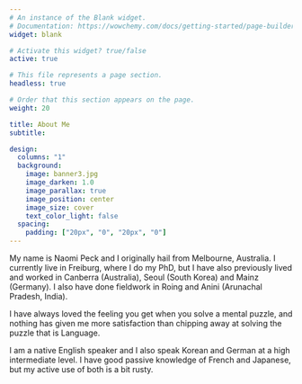 ```yaml
---
# An instance of the Blank widget.
# Documentation: https://wowchemy.com/docs/getting-started/page-builder/
widget: blank

# Activate this widget? true/false
active: true

# This file represents a page section.
headless: true

# Order that this section appears on the page.
weight: 20

title: About Me
subtitle:

design:
  columns: "1"
  background:
    image: banner3.jpg
    image_darken: 1.0
    image_parallax: true
    image_position: center
    image_size: cover
    text_color_light: false
  spacing:
    padding: ["20px", "0", "20px", "0"]
---
```


My name is Naomi Peck and I originally hail from Melbourne, Australia. I currently live in Freiburg, where I do my PhD, but I have also previously lived and worked in Canberra (Australia), Seoul (South Korea) and Mainz (Germany). I also have done fieldwork in Roing and Anini (Arunachal Pradesh, India).

I have always loved the feeling you get when you solve a mental puzzle, and nothing has given me more satisfaction than chipping away at solving the puzzle that is Language.

I am a native English speaker and I also speak Korean and German at a high intermediate level. I have good passive knowledge of French and Japanese, but my active use of both is a bit rusty. 